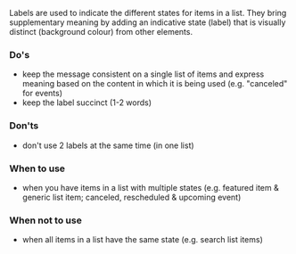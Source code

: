 Labels are used to indicate the different states for items in a list. They bring supplementary meaning by adding an indicative state (label) that is visually distinct (background colour) from other elements.

### Do's

- keep the message consistent on a single list of items and express meaning based on the content in which it is being used (e.g. "canceled" for events)
- keep the label succinct (1-2 words)

### Don'ts

- don't use 2 labels at the same time (in one list)

### When to use

- when you have items in a list with multiple states (e.g. featured item & generic list item; canceled, rescheduled & upcoming event)

### When not to use

- when all items in a list have the same state (e.g. search list items)
